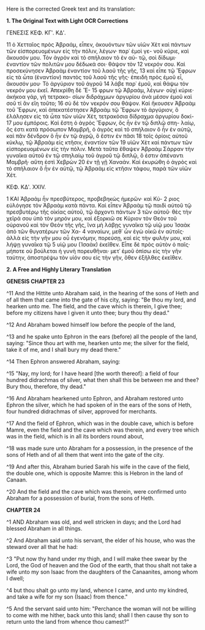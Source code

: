 Here is the corrected Greek text and its translation:

**1. The Original Text with Light OCR Corrections**

ΓΕΝΕΣΙΣ ΚΕΦ. ΚΓʹ. ΚΔʹ.

11  ὁ Χετταῖος πρὸς Ἀβραάμ, εἶπεν, ἀκουόντων τῶν υἱῶν Χὲτ καὶ
    πάντων τῶν εἰσπορευομένων εἰς τὴν πόλιν, λέγων· παρ᾿ ἐμοὶ γε-
    νοῦ κύριε, καὶ ἄκουσόν μου. Τὸν ἀγρὸν καὶ τὸ σπήλαιον τὸ ἐν αὐ-
    τῷ, σοὶ δίδωμι· ἐναντίον τῶν πολιτῶν μου δέδωκά σοι· θάψον τὸν
12 νεκρόν σου. Καὶ προσεκύνησεν Ἀβραὰμ ἐναντίον τοῦ λαοῦ τῆς γῆς,
13 καὶ εἶπε τῷ Ἔφρων εἰς τὰ ὦτα (ἐναντίον) παντὸς τοῦ λαοῦ τῆς
    γῆς· ἐπειδὴ πρὸς ἐμοῦ εἶ, ἄκουσόν μου· Τὸ ἀργύριον τοῦ ἀγροῦ
14 λάβε παρ᾿ ἐμοῦ, καὶ θάψω τὸν νεκρόν μου ἐκεῖ. Ἀπεκρίθη δὲ Ἔ-
15 φρων τῷ Ἀβραάμ, λέγων· οὐχὶ κύριε· ἀκήκοα γάρ, γῆ τετρακο-
    σίων διδράχμων ἀργυρίου ἀνὰ μέσον ἐμοῦ καὶ σοῦ τί ἂν εἴη τοῦτο;
16 σὺ δὲ τὸν νεκρόν σου θάψον. Καὶ ἤκουσεν Ἀβραὰμ τοῦ Ἔφρων,
    καὶ ἀπεκατέστησεν Ἀβραὰμ τῷ Ἔφρων τὸ ἀργύριον, ὃ ἐλάλησεν
    εἰς τὰ ὦτα τῶν υἱῶν Χέτ, τετρακόσια δίδραχμα ἀργυρίου δοκί-
17 μου ἐμπόροις. Καὶ ἔστη ὁ ἀγρὸς Ἔφρων, ὃς ἦν ἐν τῷ διπλῷ σπη-
    λαίῳ, ὃς ἐστι κατὰ πρόσωπον Μαμβρῆ, ὁ ἀγρὸς καὶ τὸ σπήλαιον
    ὃ ἦν ἐν αὐτῷ, καὶ πᾶν δένδρον ὃ ἦν ἐν τῷ ἀγρῷ, ὃ ἔστιν ἐν πᾶσι
18 τοῖς ὁρίοις αὐτοῦ κύκλῳ, τῷ Ἀβραὰμ εἰς κτῆσιν, ἐναντίον τῶν
19 υἱῶν Χὲτ καὶ πάντων τῶν εἰσπορευομένων εἰς τὴν πόλιν. Μετὰ
    ταῦτα ἔθαψεν Ἀβραὰμ Σάρραν τὴν γυναῖκα αὐτοῦ ἐν τῷ σπηλαίῳ
    τοῦ ἀγροῦ τῷ διπλῷ, ὃ ἐστιν ἀπέναντι Μαμβρῆ· αὕτη ἐστὶ Χεβρὼν
20 ἐν τῇ γῇ Χαναάν. Καὶ ἐκυρώθη ὁ ἀγρὸς καὶ τὸ σπήλαιον ὃ ἦν
    ἐν αὐτῷ, τῷ Ἀβραὰμ εἰς κτῆσιν τάφου, παρὰ τῶν υἱῶν Χέτ.

ΚΕΦ. ΚΔʹ. XXIV.

1   ΚΑΙ Ἀβραὰμ ἦν πρεσβύτερος, προβεβηκὼς ἡμερῶν· καὶ Κύ-
2   ριος εὐλόγησε τὸν Ἀβραὰμ κατὰ πάντα. Καὶ εἶπεν Ἀβραὰμ τῷ
    παιδὶ αὐτοῦ τῷ πρεσβυτέρῳ τῆς οἰκίας αὐτοῦ, τῷ ἄρχοντι πάντων
3   τῶν αὐτοῦ· θὲς τὴν χεῖρά σου ὑπὸ τὸν μηρόν μου, καὶ ἐξορκιῶ
    σε Κύριον τὸν Θεὸν τοῦ οὐρανοῦ καὶ τὸν Θεὸν τῆς γῆς, ἵνα μὴ
    λάβῃς γυναῖκα τῷ υἱῷ μου Ἰσαὰκ ἀπὸ τῶν θυγατέρων τῶν Χα-
4   ναναίων, μεθ᾿ ὧν ἐγὼ οἰκῶ ἐν αὐτοῖς· ἀλλὰ εἰς τὴν γῆν μου οὗ
    ἐγενόμην, πορεύσῃ, καὶ εἰς τὴν φυλήν μου, καὶ λήψῃ γυναῖκα τῷ
5   υἱῷ μου (Ἰσαὰκ) ἐκεῖθεν. Εἶπε δὲ πρὸς αὐτὸν ὁ παῖς· μήποτε
    οὐ βούλεται ἡ γυνὴ πορευθῆναι· μετ᾿ ἐμοῦ ὀπίσω εἰς τὴν γῆν
    ταύτην, ἀποστρέψω τὸν υἱόν σου εἰς τὴν γῆν, ὅθεν ἐξῆλθες ἐκεῖθεν.

**2. A Free and Highly Literary Translation**

**GENESIS CHAPTER 23**

^11 And the Hittite unto Abraham said, in the hearing of the sons of Heth
    and of all them that came into the gate of his city, saying:
    "Be thou my lord, and hearken unto me.
    The field, and the cave which is therein,
    I give thee; before my citizens have I given it unto thee;
    bury thou thy dead."

^12 And Abraham bowed himself low before the people of the land,

^13 and he spake unto Ephron in the ears (before) all the people of the land, saying:
    "Since thou art with me, hearken unto me;
    the silver for the field, take it of me, and I shall bury my dead there."

^14 Then Ephron answered Abraham, saying:

^15 "Nay, my lord; for I have heard [the worth thereof]:
    a field of four hundred didrachmas of silver,
    what then shall this be between me and thee?
    Bury thou, therefore, thy dead."

^16 And Abraham hearkened unto Ephron,
    and Abraham restored unto Ephron the silver,
    which he had spoken of in the ears of the sons of Heth,
    four hundred didrachmas of silver, approved for merchants.

^17 And the field of Ephron, which was in the double cave,
    which is before Mamre,
    even the field and the cave which was therein,
    and every tree which was in the field, which is in all its borders round about,

^18 was made sure unto Abraham for a possession,
    in the presence of the sons of Heth
    and of all them that went into the gate of the city.

^19 And after this, Abraham buried Sarah his wife
    in the cave of the field, the double one,
    which is opposite Mamre: this is Hebron in the land of Canaan.

^20 And the field and the cave which was therein,
    were confirmed unto Abraham for a possession of burial,
    from the sons of Heth.

**CHAPTER 24**

^1 AND Abraham was old, and well stricken in days;
    and the Lord had blessed Abraham in all things.

^2 And Abraham said unto his servant, the elder of his house,
    who was the steward over all that he had:

^3 "Put now thy hand under my thigh,
    and I will make thee swear by the Lord,
    the God of heaven and the God of the earth,
    that thou shalt not take a wife unto my son Isaac
    from the daughters of the Canaanites, among whom I dwell;

^4 but thou shalt go unto my land, whence I came,
    and unto my kindred, and take a wife for my son (Isaac) from thence."

^5 And the servant said unto him:
    "Perchance the woman will not be willing
    to come with me hither, back unto this land;
    shall I then cause thy son to return
    unto the land from whence thou camest?"